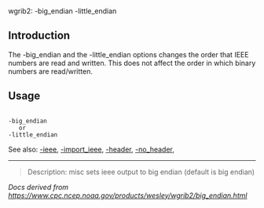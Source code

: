 ###

wgrib2: -big_endian -little_endian

## Introduction

The -big_endian and the
-little_endian
options changes the order that IEEE numbers are read and written. This
does not affect the order in which binary numbers are read/written.

## Usage

```

-big_endian
   or
-little_endian

```

See also:
[-ieee](./ieee.html),
[-import_ieee](./import_ieee.html),
[-header](./header.html),
[-no_header](./header.html),

---

> Description: misc sets ieee output to big endian (default is big endian)

_Docs derived from <https://www.cpc.ncep.noaa.gov/products/wesley/wgrib2/big_endian.html>_
